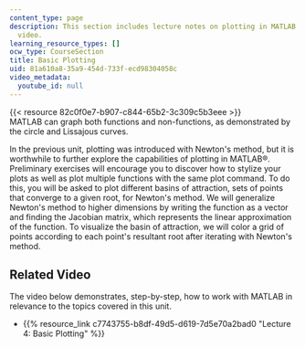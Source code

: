 ```yaml
---
content_type: page
description: This section includes lecture notes on plotting in MATLAB and a related
  video.
learning_resource_types: []
ocw_type: CourseSection
title: Basic Plotting
uid: 81a610a8-35a9-454d-733f-ecd98304058c
video_metadata:
  youtube_id: null
---
```


{{< resource 82c0f0e7-b907-c844-65b2-3c309c5b3eee >}}  
MATLAB can graph both functions and non-functions, as demonstrated by the circle and Lissajous curves.

In the previous unit, plotting was introduced with Newton's method, but it is worthwhile to further explore the capabilities of plotting in MATLAB®. Preliminary exercises will encourage you to discover how to stylize your plots as well as plot multiple functions with the same plot command. To do this, you will be asked to plot different basins of attraction, sets of points that converge to a given root, for Newton's method. We will generalize Newton's method to higher dimensions by writing the function as a vector and finding the Jacobian matrix, which represents the linear approximation of the function. To visualize the basin of attraction, we will color a grid of points according to each point's resultant root after iterating with Newton's method.

Related Video
-------------

The video below demonstrates, step-by-step, how to work with MATLAB in relevance to the topics covered in this unit.

*   {{% resource_link c7743755-b8df-49d5-d619-7d5e70a2bad0 "Lecture 4: Basic Plotting" %}}